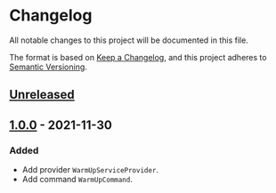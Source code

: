 # Changelog
All notable changes to this project will be documented in this file.

The format is based on [Keep a Changelog](https://keepachangelog.com/en/1.0.0/),
and this project adheres to [Semantic Versioning](https://semver.org/spec/v2.0.0.html).

## [Unreleased]

## [1.0.0] - 2021-11-30
### Added
- Add provider `WarmUpServiceProvider`.
- Add command `WarmUpCommand`.

[Unreleased]: https://github.com/bavix/laravel-wallet-warmup/compare/1.0.0...develop
[1.0.0]: https://github.com/bavix/laravel-wallet-warmup/commit/3fad9a9e1ed58f3452d7ed1a6c52e0163110a57e

